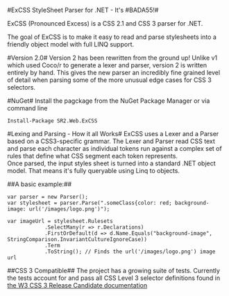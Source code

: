 #ExCSS StyleSheet Parser for .NET - It's \#BADA55!#

ExCSS (Pronounced Excess) is a CSS 2.1 and CSS 3 parser for .NET.

The goal of ExCSS is to make it easy to read and parse stylesheets into a friendly object model with full LINQ support.

#Version 2.0#
Version 2 has been rewritten from the ground up!  Unlike v1 which used Coco/r to generate a lexer and parser, version 2 is 
written entirely by hand.  This gives the new parser an incredibly fine grained level of detail when parsing some of the more unusual edge cases for CSS 3 selectors.

#NuGet#
Install the pagckage from the NuGet Package Manager or via command line

	Install-Package SR2.Web.ExCSS 

#Lexing and Parsing - How it all Works#
ExCSS uses a Lexer and a Parser based on a CSS3-specific grammar. The Lexer and Parser read CSS text and parse each 
character as individual tokens run against a complex set of rules that define what CSS segment each token represents.  
Once parsed, the input styles sheet is turned into a standard .NET object model. That means it's fully queryable using Linq to objects.

##A basic example:##

	var parser = new Parser();
	var stylesheet = parser.Parse(".someClass{color: red; background-image: url('/images/logo.png')");
	
	var imageUrl = stylesheet.Rulesets
                .SelectMany(r => r.Declarations)
                .FirstOrDefault(d => d.Name.Equals("background-image", StringComparison.InvariantCultureIgnoreCase))
                .Term
                .ToString(); // Finds the url('/images/logo.png') image url
				
##CSS 3 Compatible##
The project has a growing suite of tests.  Currently the tests account for and pass all CSS Level 3 selector definitions
found in [the W3 CSS 3 Release Candidate documentation](http://www.w3.org/TR/2001/CR-css3-selectors-20011113/)



